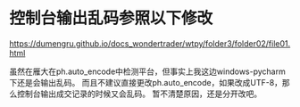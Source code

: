 # 控制台输出乱码参照以下修改
https://dumengru.github.io/docs_wondertrader/wtpy/folder3/folder02/file01.html

虽然在雁大在ph.auto_encode中检测平台，但事实上我这边windows-pycharm下还是会输出乱码。
而且不建议直接更改ph.auto_encode，如果改成UTF-8，那么控制台输出成交记录的时候又会乱码。
暂不清楚原因，还是分开改吧。
